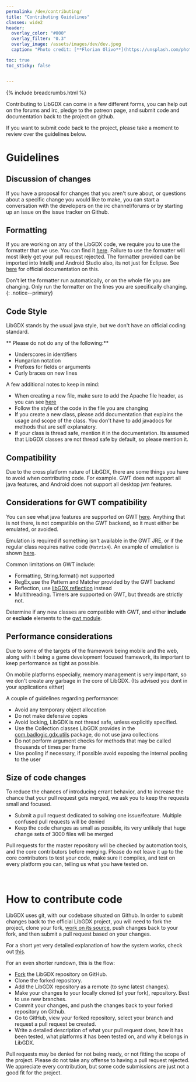 ```yaml
---
permalink: /dev/contributing/
title: "Contributing Guidelines"
classes: wide2
header:
  overlay_color: "#000"
  overlay_filter: "0.3"
  overlay_image: /assets/images/dev/dev.jpeg
  caption: "Photo credit: [**Florian Olivo**](https://unsplash.com/photos/Ek9Znm8lQ1U)"

toc: true
toc_sticky: false


---
```


{% include breadcrumbs.html %}

Contributing to LibGDX can come in a few different forms, you can help out on the forums and irc, pledge to the patreon page, and submit code and documentation back to the project on github.

If you want to submit code back to the project, please take a moment to review over the guidelines below.

# Guidelines
## Discussion of changes
If you have a proposal for changes that you aren't sure about, or questions about a specific change you would like to make, you can start a conversation with the developers on the irc channel/forums or by starting up an issue on the issue tracker on Github.

## Formatting
If you are working on any of the LibGDX code, we require you to use the formatter that we use. You can find it [here](https://github.com/libgdx/libgdx/blob/master/eclipse-formatter.xml). Failure to use the formatter will most likely get your pull request rejected. The formatter provided can be imported into Intellij and Android Studio also, its not just for Eclipse. See [here](https://blog.jetbrains.com/idea/2014/01/intellij-idea-13-importing-code-formatter-settings-from-eclipse/) for official documentation on this.

Don't let the formatter run automatically, or on the whole file you are changing. Only run the formatter on the lines you are specifically changing.
{: .notice--primary}

## Code Style
LibGDX stands by the usual java style, but we don't have an official coding standard.

** Please do not do any of the following:**
- Underscores in identifiers
- Hungarian notation
- Prefixes for fields or arguments
- Curly braces on new lines

A few additional notes to keep in mind:

- When creating a new file, make sure to add the Apache file header, as you can see [here](https://github.com/libgdx/libgdx/blob/master/gdx/src/com/badlogic/gdx/Application.java#L1-L15)
- Follow the style of the code in the file you are changing
- If you create a new class, please add documentation that explains the usage and scope of the class. You don't have to add javadocs for methods that are self explanatory.
- If your class is thread safe, mention it in the documentation. Its assumed that LibGDX classes are not thread safe by default, so please mention it.

## Compatibility
Due to the cross platform nature of LibGDX, there are some things you have to avoid when contributing code. For example. GWT does not support all java features, and Android does not support all desktop jvm features.

## Considerations for GWT compatibility
You can see what java features are supported on GWT [here](http://www.gwtproject.org/doc/latest/RefJreEmulation.html). Anything that is not there, is not compatible on the GWT backend, so it must either be emulated, or avoided.

Emulation is required if something isn't available in the GWT JRE, or if the regular class requires native code (`Matrix4`). An example of emulation is shown [here](https://github.com/libgdx/libgdx/blob/master/backends/gdx-backends-gwt/src/com/badlogic/gdx/backends/gwt/emu/com/badlogic/gdx/math/Matrix4.java).

Common limitations on GWT include:
- Formatting, String.format() not supported
- RegEx,use the Pattern and Matcher provided by the GWT backend
- Reflection, use [libGDX reflection](https://github.com/libgdx/libgdx/wiki/Reflection) instead
- Multithreading. Timers are supported on GWT, but threads are strictly not.

Determine if any new classes are compatible with GWT, and either **include** or **exclude** elements to the [gwt module](https://github.com/libgdx/libgdx/blob/master/gdx/res/com/badlogic/gdx.gwt.xml).

## Performance considerations
Due to some of the targets of the framework being mobile and the web, along with it being a game development focused framework, its important to keep performance as tight as possible.

On mobile platforms especially, memory management is very important, so we don't create any garbage in the core of LibGDX. (Its advised you dont in your applications either)

A couple of guidelines regarding performance:
- Avoid any temporary object allocation
- Do not make defensive copies
- Avoid locking, LibGDX is not thread safe, unless explicitly specified.
- Use the Collection classes LibGDX provides in the [com.badlogic.gdx.utils](https://github.com/libgdx/libgdx/tree/master/gdx/src/com/badlogic/gdx/utils) package, do not use java collections
- Do not perform argument checks for methods that may be called thousands of times per frame
- Use pooling if necessary, if possible avoid exposing the internal pooling to the user

## Size of code changes
To reduce the chances of introducing errant behavior, and to increase the chance that your pull request gets merged, we ask you to keep the requests small and focused.

- Submit a pull request dedicated to solving one issue/feature. Multiple confused pull requests will be denied
- Keep the code changes as small as possible, its very unlikely that huge change sets of 3000 files will be merged

Pull requests for the master repository will be checked by automation tools, and the core contributors before merging. Please do not leave it up to the core contributors to test your code, make sure it compiles, and test on every platform you can, telling us what you have tested on.

<br/>

# How to contribute code
LibGDX uses git, with our codebase situated on Github. In order to submit changes back to the official LibGDX project, you will need to fork the project, clone your fork, [work on its source](/dev/from_source/), push changes back to your fork, and then submit a pull request based on your changes.

For a short yet very detailed explanation of how the system works, check out [this](https://git-scm.com/book/en/v2/Distributed-Git-Contributing-to-a-Project#Forked-Public-Project).

For an even shorter rundown, this is the flow:
- [Fork](https://docs.github.com/en/github/getting-started-with-github/fork-a-repo) the LibGDX repository on GitHub.
- Clone the forked repository.
- Add the LibGDX repository as a remote (to sync latest changes).
- Make your changes to your locally cloned (of your fork), repository. Best to use new branches.
- Commit your changes, and push the changes back to your forked repository on Github.
- Go to GitHub, view your forked repository, select your branch and request a pull request be created.
- Write a detailed description of what your pull request does, how it has been tested, what platforms it has been tested on, and why it belongs in LibGDX.

Pull requests may be denied for not being ready, or not fitting the scope of the project. Please do not take any offense to having a pull request rejected. We appreciate every contribution, but some code submissions are just not a good fit for the project.
